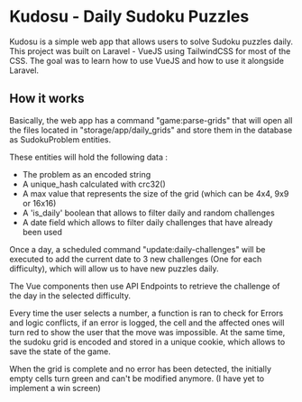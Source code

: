 # Kudosu - Daily Sudoku Puzzles
Kudosu is a simple web app that allows users to solve Sudoku puzzles daily.
This project was built on Laravel - VueJS using TailwindCSS for most of the CSS.
The goal was to learn how to use VueJS and how to use it alongside Laravel.

## How it works
Basically, the web app has a command "game:parse-grids" that will open all the files located in "storage/app/daily_grids" and store them in the database as SudokuProblem entities.

These entities will hold the following data :
 - The problem as an encoded string
 - A unique_hash calculated with crc32()
 - A max value that represents the size of the grid (which can be 4x4, 9x9 or 16x16)
 - A 'is_daily' boolean that allows to filter daily and random challenges
 - A date field which allows to filter daily challenges that have already been used

Once a day, a scheduled command "update:daily-challenges" will be executed to add the current date to 3 new challenges (One for each difficulty), which will allow us to have new puzzles daily.

The Vue components then use API Endpoints to retrieve the challenge of the day in the selected difficulty.

Every time the user selects a number, a function is ran to check for Errors and logic conflicts, if an error is logged, the cell and the affected ones will turn red to show the user that the move was impossible. At the same time, the sudoku grid is encoded and stored in a unique cookie, which allows to save the state of the game.

When the grid is complete and no error has been detected, the initially empty cells turn green and can't be modified anymore. (I have yet to implement a win screen)

